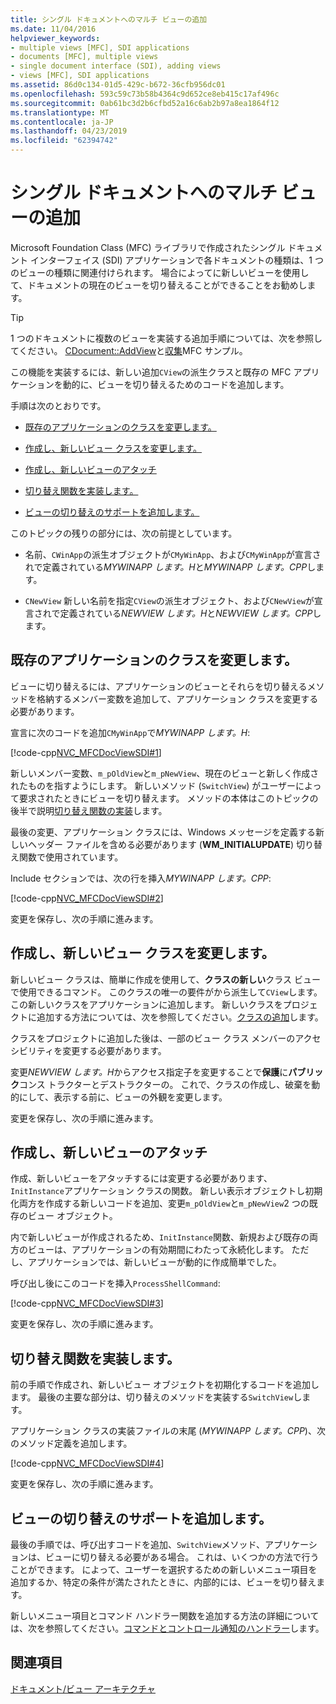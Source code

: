 ```yaml
---
title: シングル ドキュメントへのマルチ ビューの追加
ms.date: 11/04/2016
helpviewer_keywords:
- multiple views [MFC], SDI applications
- documents [MFC], multiple views
- single document interface (SDI), adding views
- views [MFC], SDI applications
ms.assetid: 86d0c134-01d5-429c-b672-36cfb956dc01
ms.openlocfilehash: 593c59c73b58b4364c9d652ce8eb415c17af496c
ms.sourcegitcommit: 0ab61bc3d2b6cfbd52a16c6ab2b97a8ea1864f12
ms.translationtype: MT
ms.contentlocale: ja-JP
ms.lasthandoff: 04/23/2019
ms.locfileid: "62394742"
---
```

# <a name="adding-multiple-views-to-a-single-document"></a>シングル ドキュメントへのマルチ ビューの追加

Microsoft Foundation Class (MFC) ライブラリで作成されたシングル ドキュメント インターフェイス (SDI) アプリケーションで各ドキュメントの種類は、1 つのビューの種類に関連付けられます。 場合によってに新しいビューを使用して、ドキュメントの現在のビューを切り替えることができることをお勧めします。

> [!TIP]
>  1 つのドキュメントに複数のビューを実装する追加手順については、次を参照してください。 [CDocument::AddView](../mfc/reference/cdocument-class.md#addview)と[収集](../overview/visual-cpp-samples.md)MFC サンプル。

この機能を実装するには、新しい追加`CView`の派生クラスと既存の MFC アプリケーションを動的に、ビューを切り替えるためのコードを追加します。

手順は次のとおりです。

- [既存のアプリケーションのクラスを変更します。](#vcconmodifyexistingapplicationa1)

- [作成し、新しいビュー クラスを変更します。](#vcconnewviewclassa2)

- [作成し、新しいビューのアタッチ](#vcconattachnewviewa3)

- [切り替え関数を実装します。](#vcconswitchingfunctiona4)

- [ビューの切り替えのサポートを追加します。](#vcconswitchingtheviewa5)

このトピックの残りの部分には、次の前提としています。

- 名前、`CWinApp`の派生オブジェクトが`CMyWinApp`、および`CMyWinApp`が宣言されで定義されている*MYWINAPP します。H*と*MYWINAPP します。CPP*します。

- `CNewView` 新しい名前を指定`CView`の派生オブジェクト、および`CNewView`が宣言されで定義されている*NEWVIEW します。H*と*NEWVIEW します。CPP*します。

##  <a name="vcconmodifyexistingapplicationa1"></a> 既存のアプリケーションのクラスを変更します。

ビューに切り替えるには、アプリケーションのビューとそれらを切り替えるメソッドを格納するメンバー変数を追加して、アプリケーション クラスを変更する必要があります。

宣言に次のコードを追加`CMyWinApp`で*MYWINAPP します。H*:

[!code-cpp[NVC_MFCDocViewSDI#1](../mfc/codesnippet/cpp/adding-multiple-views-to-a-single-document_1.h)]

新しいメンバー変数、`m_pOldView`と`m_pNewView`、現在のビューと新しく作成されたものを指すようにします。 新しいメソッド (`SwitchView`) がユーザーによって要求されたときにビューを切り替えます。 メソッドの本体はこのトピックの後半で説明[切り替え関数の実装](#vcconswitchingfunctiona4)します。

最後の変更、アプリケーション クラスには、Windows メッセージを定義する新しいヘッダー ファイルを含める必要があります (**WM_INITIALUPDATE**) 切り替え関数で使用されています。

Include セクションでは、次の行を挿入*MYWINAPP します。CPP*:

[!code-cpp[NVC_MFCDocViewSDI#2](../mfc/codesnippet/cpp/adding-multiple-views-to-a-single-document_2.cpp)]

変更を保存し、次の手順に進みます。

##  <a name="vcconnewviewclassa2"></a> 作成し、新しいビュー クラスを変更します。

新しいビュー クラスは、簡単に作成を使用して、**クラスの新しい**クラス ビューで使用できるコマンド。 このクラスの唯一の要件がから派生して`CView`します。 この新しいクラスをアプリケーションに追加します。 新しいクラスをプロジェクトに追加する方法については、次を参照してください。[クラスの追加](../ide/adding-a-class-visual-cpp.md)します。

クラスをプロジェクトに追加した後は、一部のビュー クラス メンバーのアクセシビリティを変更する必要があります。

変更*NEWVIEW します。H*からアクセス指定子を変更することで**保護**に**パブリック**コンス トラクターとデストラクターの。 これで、クラスの作成し、破棄を動的にして、表示する前に、ビューの外観を変更します。

変更を保存し、次の手順に進みます。

##  <a name="vcconattachnewviewa3"></a> 作成し、新しいビューのアタッチ

作成、新しいビューをアタッチするには変更する必要があります、`InitInstance`アプリケーション クラスの関数。 新しい表示オブジェクトし初期化両方を作成する新しいコードを追加、変更`m_pOldView`と`m_pNewView`2 つの既存のビュー オブジェクト。

内で新しいビューが作成されるため、`InitInstance`関数、新規および既存の両方のビューは、アプリケーションの有効期間にわたって永続化します。 ただし、アプリケーションでは、新しいビューが動的に作成簡単でした。

呼び出し後にこのコードを挿入`ProcessShellCommand`:

[!code-cpp[NVC_MFCDocViewSDI#3](../mfc/codesnippet/cpp/adding-multiple-views-to-a-single-document_3.cpp)]

変更を保存し、次の手順に進みます。

##  <a name="vcconswitchingfunctiona4"></a> 切り替え関数を実装します。

前の手順で作成され、新しいビュー オブジェクトを初期化するコードを追加します。 最後の主要な部分は、切り替えのメソッドを実装する`SwitchView`します。

アプリケーション クラスの実装ファイルの末尾 (*MYWINAPP します。CPP*)、次のメソッド定義を追加します。

[!code-cpp[NVC_MFCDocViewSDI#4](../mfc/codesnippet/cpp/adding-multiple-views-to-a-single-document_4.cpp)]

変更を保存し、次の手順に進みます。

##  <a name="vcconswitchingtheviewa5"></a> ビューの切り替えのサポートを追加します。

最後の手順では、呼び出すコードを追加、`SwitchView`メソッド、アプリケーションは、ビューに切り替える必要がある場合。 これは、いくつかの方法で行うことができます。 によって、ユーザーを選択するための新しいメニュー項目を追加するか、特定の条件が満たされたときに、内部的には、ビューを切り替えます。

新しいメニュー項目とコマンド ハンドラー関数を追加する方法の詳細については、次を参照してください。[コマンドとコントロール通知のハンドラー](../mfc/handlers-for-commands-and-control-notifications.md)します。

## <a name="see-also"></a>関連項目

[ドキュメント/ビュー アーキテクチャ](../mfc/document-view-architecture.md)
